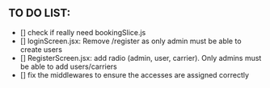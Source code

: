 ## TO DO LIST:

- [] check if really need bookingSlice.js
- [] loginScreen.jsx: Remove /register as only admin must be able to create users
- [] RegisterScreen.jsx: add radio (admin, user, carrier). Only admins must be able to add users/carriers
- [] fix the middlewares to ensure the accesses are assigned correctly
